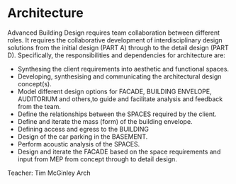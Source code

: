 # Architecture

Advanced Building Design requires team collaboration between different roles. It requires the collaborative development of interdisciplinary design solutions from the initial design (PART A) through to the detail design (PART D). Specifically, the responsibilities and dependencies for architecture are:
* Synthesing the client requirements into aesthetic and functional spaces.
* Developing, synthesising and communicating the architectural design concept(s).
* Model different design options for FACADE, BUILDING ENVELOPE, AUDITORIUM and others,to guide and facilitate analysis and feedback from the team.
* Define the relationships between the SPACES required by the client.
* Define and iterate the mass (form) of the building envelope.
* Defining access and egress to the BUILDING
* Design of the car parking in the BASEMENT.
* Perform acoustic analysis of the SPACES.
* Design and iterate the FACADE based on the space requirements and input from MEP from concept through to detail design.


Teacher: Tim McGinley
Arch


